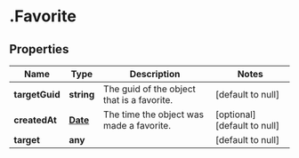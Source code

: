 # .Favorite

## Properties
Name | Type | Description | Notes
------------ | ------------- | ------------- | -------------
**targetGuid** | **string** | The guid of the object that is a favorite. | [default to null]
**createdAt** | [**Date**](Date.md) | The time the object was made a favorite. | [optional] [default to null]
**target** | **any** |  | [default to null]


